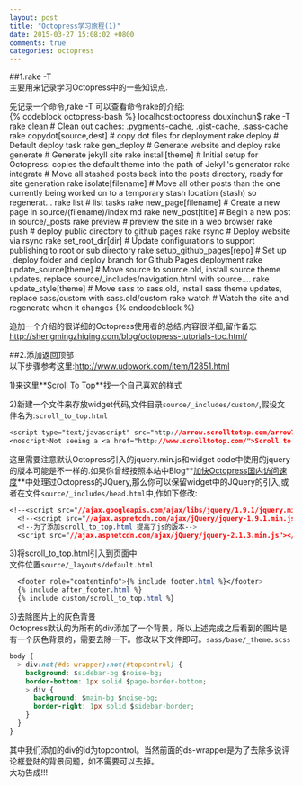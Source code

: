 ```yaml
---
layout: post
title: "Octopress学习旅程(1)"
date: 2015-03-27 15:08:02 +0800
comments: true
categories: octopress
---   
```


##1.rake -T  
主要用来记录学习Octopress中的一些知识点.  

先记录一个命令,rake -T 可以查看命令rake的介绍:  
{% codeblock octopress-bash %}
localhost:octopress douxinchun$ rake -T
rake clean                     # Clean out caches: .pygments-cache, .gist-cache, .sass-cache
rake copydot[source,dest]      # copy dot files for deployment
rake deploy                    # Default deploy task
rake gen_deploy                # Generate website and deploy
rake generate                  # Generate jekyll site
rake install[theme]            # Initial setup for Octopress: copies the default theme into the path of Jekyll's generator
rake integrate                 # Move all stashed posts back into the posts directory, ready for site generation
rake isolate[filename]         # Move all other posts than the one currently being worked on to a temporary stash location (stash) so regenerat...
rake list                      # list tasks
rake new_page[filename]        # Create a new page in source/(filename)/index.md
rake new_post[title]           # Begin a new post in source/_posts
rake preview                   # preview the site in a web browser
rake push                      # deploy public directory to github pages
rake rsync                     # Deploy website via rsync
rake set_root_dir[dir]         # Update configurations to support publishing to root or sub directory
rake setup_github_pages[repo]  # Set up _deploy folder and deploy branch for Github Pages deployment
rake update_source[theme]      # Move source to source.old, install source theme updates, replace source/_includes/navigation.html with source....
rake update_style[theme]       # Move sass to sass.old, install sass theme updates, replace sass/custom with sass.old/custom
rake watch                     # Watch the site and regenerate when it changes
{% endcodeblock %}


追加一个介绍的很详细的Octopress使用者的总结,内容很详细,留作备忘  
http://shengmingzhiqing.com/blog/octopress-tutorials-toc.html/

##2.添加返回顶部  
以下步骤参考这里:http://www.udpwork.com/item/12851.html  

1)来这里**[Scroll To Top](http://www.scrolltotop.com/)**找一个自己喜欢的样式  

2)新建一个文件来存放widget代码,文件目录`source/_includes/custom/`,假设文件名为:`scroll_to_top.html`  

``` css
<script type="text/javascript" src="http://arrow.scrolltotop.com/arrow78.js"></script>
<noscript>Not seeing a <a href="http://www.scrolltotop.com/">Scroll to Top Button</a>? Go to our FAQ page for more info.</noscript>

```  
这里需要注意默认Octopress引入的jquery.min.js和widget code中使用的jquery的版本可能是不一样的.如果你曾经按照本站中Blog**[加快Octopress国内访问速度](blog/20150511/accelerate-the-speed-of-access-octopress-in-china.html)**中处理过Octopress的JQuery,那么你可以保留widget中的JQuery的引入,或者在文件`source/_includes/head.html`中,作如下修改:  

``` css
<!--<script src="//ajax.googleapis.com/ajax/libs/jquery/1.9.1/jquery.min.js"></script>-->
  <!--<script src="//ajax.aspnetcdn.com/ajax/jQuery/jquery-1.9.1.min.js"></script>-->
  <!--为了添加scroll_to_top.html 提高了js的版本-->
  <script src="//ajax.aspnetcdn.com/ajax/jQuery/jquery-2.1.3.min.js"></script>
```  
3)将scroll_to_top.html引入到页面中  
文件位置`source/_layouts/default.html`

``` css
  <footer role="contentinfo">{% include footer.html %}</footer>
  {% include after_footer.html %}
  {% include custom/scroll_to_top.html %}
```  

3)去除图片上的灰色背景  
Octopress默认的为所有的div添加了一个背景，所以上述完成之后看到的图片是有一个灰色背景的，需要去除一下。修改以下文件即可。`sass/base/_theme.scss`  

``` css
body {
  > div:not(#ds-wrapper):not(#topcontrol) {
    background: $sidebar-bg $noise-bg;
    border-bottom: 1px solid $page-border-bottom;
    > div {
      background: $main-bg $noise-bg;
      border-right: 1px solid $sidebar-border;
    }
  }
}
```  
其中我们添加的div的id为topcontrol。当然前面的ds-wrapper是为了去除多说评论框登陆的背景问题，如不需要可以去掉。  
大功告成!!!

